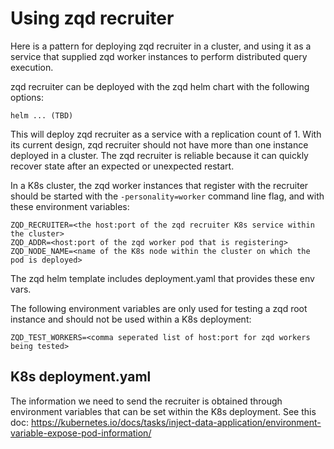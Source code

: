 # Using zqd recruiter

Here is a pattern for deploying zqd recruiter in a cluster, and using it as a service that supplied zqd worker instances to perform distributed query execution.

zqd recruiter can be deployed with the zqd helm chart with the following options:

```
helm ... (TBD)
```

This will deploy zqd recruiter as a service with a replication count of 1. With its current design, zqd recruiter should not have more than one instance deployed in a cluster. The zqd recruiter is reliable because it can quickly recover state after an expected or unexpected restart.

In a K8s cluster, the zqd worker instances that register with the recruiter should be started with the `-personality=worker` command line flag, and with these environment variables:

```
ZQD_RECRUITER=<the host:port of the zqd recruiter K8s service within the cluster>
ZQD_ADDR=<host:port of the zqd worker pod that is registering>
ZQD_NODE_NAME=<name of the K8s node within the cluster on which the pod is deployed>
```

The zqd helm template includes deployment.yaml that provides these env vars.

The following environment variables are only used for testing a zqd root instance and should not be used within a K8s deployment:

```
ZQD_TEST_WORKERS=<comma seperated list of host:port for zqd workers being tested>
```
## K8s deployment.yaml

The information we need to send the recruiter is obtained through environment
variables that can be set within the K8s deployment. See this doc:
https://kubernetes.io/docs/tasks/inject-data-application/environment-variable-expose-pod-information/

